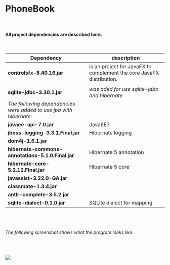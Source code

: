 PhoneBook
==
<br>

#### All project dependencies are described here.

<br>

|Dependency             |      description                                                                |
|-----------------------|----------------------------------------------------------------------|
|**controlsfx-8.40.16.jar** | is an project for JavaFX to complement the core JavaFX distribution. |
|||
| **sqlite-jdbc-3.30.1.jar** | _was aded for use sqlite-jdbc and hibernate_ |
|_The following dependencies were added to use jpa with hibernate:_||
|**javaee-api-7.0.jar**| JavaEE7|
|**jboss-logging-3.3.1.Final.jar**|Hibernate logging|
|**dom4j-1.6.1.jar**||
|**hibernate-commons-annotations-5.1.0.Final.jar**|Hibernate 5 annotation|
|**hibernate-core-5.2.12.Final.jar**|Hibernate 5 core|
|**javassist-3.22.0-GA.jar**||
|**classmate-1.3.4.jar**||
|**antlr-complete-3.5.2.jar**||
|**sqlite-dialect-0.1.0.jar**| SQLite dialect for mapping |


<br><br>

###### _The following screenshot shows what the program looks like:_

<br>




<a href="https://github.com/Lozitsky/PhoneBook"><img with="00" src="https://i.paste.pics/8JTA0.png"></a>